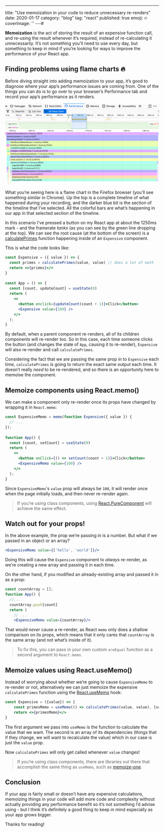 ---
title: "Use memoization in your code to reduce unnecessary re-renders"
date: 2020-01-17
category: "blog"
tag: "react"
published: true
emoji: 🔥
coverImage: ''
---# 

**Memoization** is the act of storing the result of an expensive function call, and re-using the result whenever it’s required, instead of re-calculating it unnecessarily. It’s not something you’ll need to use every day, but something to keep in mind if you’re looking for ways to improve the performance of your React app. 

## Finding problems using flame charts 🔥 
Before diving straight into adding memoization to your app, it’s good to diagnose where your app’s performance issues are coming from. One of the things you can do is to go over to your browser’s Performance tab and record your app’s performance as it renders.

![](flame-chart.png)

What you’re seeing here is a flame chart in the Firefox browser (you’ll see something similar in Chrome). Up the top is a complete timeline of what happened during your recording, and the darker blue bit is the section of the timeline that I’ve selected. All the colorful bars are what’s happening in our app in that selected section of the timeline.

In this scenario I’ve pressed a button on my React app at about the 1250ms mark - and the framerate *tanks* (as you can see by the green line dropping at the top). We can see the root cause (at the bottom of the screen) is a [calculatePrimes](https://developer.mozilla.org/en-US/docs/Tools/Performance/Scenarios/Intensive_JavaScript) function happening inside of an `Expensive` component. 

This is what the code looks like:

```jsx
const Expensive = ({ value }) => {
  const primes = calculatePrimes(value, value) // does a lot of math
  return <>{primes}</>
}

const App = () => {
  const [count, updateCount] = useState(0)
  return (
    <>
      <button onclick={updateCount(count + 1)}>Click</button>
      <Expensive value={100} />
    </>
  );
}
```

By default, when a parent component re-renders, all of its children components will re-render too. So in this case, each time someone clicks the button (and changes the state of `App`, causing it to re-render), `Expensive` will also re-render and call `calculatePrimes`.

Considering the fact that we are passing the same prop in to `Expensive` each time, `calculatePrimes`  is going to return the exact same output each time. It doesn’t really *need* to be re-rendered, and so there is an opportunity here to memoise the component.

## Memoize components using React.memo()
We can make a component only re-render once its props have changed by wrapping it in `React.memo`:

```jsx
const ExpensiveMemo = memo(function Expensive({ value }) {
  // ...
});

function App() {
  const [count, setCount] = useState(0)
  return (
    <>
      <button onClick={() => setCount(count + 1)}>Click</button>
      <ExpensiveMemo value={100} />
    </>
  );
}

```

Since `ExpensiveMemo`'s `value` prop will always be `100`, it will render once when the page initially loads, and then never re-render again. 


> If you’re using class components, using [React.PureComponent](https://reactjs.org/docs/react-api.html#reactpurecomponent) will achieve the same effect.

## Watch out for your props!
In the above example, the prop we’re passing in is a number. But what if we passed in an object or an array?

```jsx
<ExpensiveMemo value={['hello', 'world']}/>
```

Doing this will cause the `Expensive` component to _always_ re-render, as we’re creating a new array and passing it in each time.

On the other hand, if you modified an already-existing array and passed it in as a prop:

```jsx
const countArray = [];
function App() {
  //...
  countArray.push[count]
  return (
    // ...
    <ExpensiveMemo value={countArray}/>
```

That would *never* cause a re-render, as React `memo` only does a shallow comparison on its props, which means that it only cares that `countArray` is the same array (and not what’s inside of it).

> To fix this, you can pass in your own custom `areEqual`  function as a second argument to `React.memo`.

## Memoize values using React.useMemo()
Instead of worrying about whether we’re going to cause `ExpensiveMemo` to re-render or not, alternatively we can just memoize the expensive `calculatePrimes` function using the [React.useMemo](https://reactjs.org/docs/hooks-reference.html#usememo) hook:

```jsx
const Expensive = ({value}) => {
    const primesMemo = useMemo(() => calculatePrimes(value, value), [value]); 
    return <>{primesMemo}</>
}
```

The first argument we pass into `useMemo` is the function to calculate the value that we want. The second is an array of its dependencies (things that if they change, we will want to recalculate the value) which in our case is just the `value` prop.

Now `calculatePrimes` will only get called whenever `value` changes!


> If you’re using class components, there are libraries out there that accomplish the same thing as `useMemo`, such as [memoize-one](https://github.com/alexreardon/memoize-one).


## Conclusion
If your app is fairly small or doesn’t have any expensive calculations, memoizing things in your code will add more code and complexity without actually providing any performance benefit so it’s not something I’d advise using - but I think it’s definitely a good thing to keep in mind especially as your app grows bigger. 

Thanks for reading!

